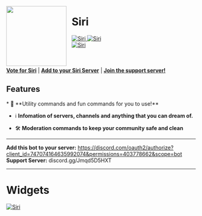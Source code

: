 <html><head></head><body><p><img style="margin-right:1em" width="160px" align="left" src="https://rendernetwork.co/MCFactsImages/MCFactsLogo.png"></p>
<span title="Shaping the future of discord bots for the better!"><h1>Siri</h1></span>


<a href="https://top.gg/bot/747074164635992074" >
  <img src="https://top.gg/api/widget/status/747074164635992074.svg" alt="Siri" />
</a>
<a href="https://top.gg/bot/747074164635992074" >
  <img src="https://top.gg/api/widget/servers/747074164635992074.svg" alt="Siri" />
</a><br>
<a href="https://top.gg/bot/747074164635992074" >
  <img src="https://top.gg/api/widget/upvotes/747074164635992074.svg" alt="Siri" />
</a>
<br><br><br><br>
<nav>
  <a style="font-weight:bold" href="https://bit.ly/votesiri">Vote for Siri</a> |
  <a style="font-weight:bold" href="https://bit.ly/discordsiribot">Add to your Siri Server</a> |
  <a style="font-weight:bold" href="https://discord.gg/sxDtd43">Join the support server!</a>
</nav>  

  
<h2>Features</h2>  
* 🤖 **Utility commands and fun commands for you to use!**  
  
* ℹ️ **Infomation of servers, channels and anything that you can dream of.**  
  
* 🛠️ **Moderation commands to keep your community safe and clean**  
  
------------------------------------------------------------------  
  
**Add this bot to your server:** https://discord.com/oauth2/authorize?client_id=747074164635992074&permissions=403778662&scope=bot 
**Support Server:** discord.gg/Jmqd5D5HXT

------------------------------------------------------------------


<h1>Widgets</h1>
<a href="https://botsfordiscord.com/bpt/747074164635992074" >
  <img src="https://botsfordiscord.com/api/bot/747074164635992074/widget" alt="Siri" />
</a>

